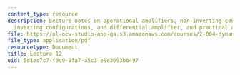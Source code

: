 ```yaml
---
content_type: resource
description: Lecture notes on operational amplifiers, non-inverting configurations,
  inverting configurations, and differential amplifier, and practical considerations.
file: https://ol-ocw-studio-app-qa.s3.amazonaws.com/courses/2-004-dynamics-and-control-ii-spring-2008/5d1ec7c7f9c99fa7a5c3e8e3693b6497_lecture_12.pdf
file_type: application/pdf
resourcetype: Document
title: Lecture 12
uid: 5d1ec7c7-f9c9-9fa7-a5c3-e8e3693b6497
---
```

